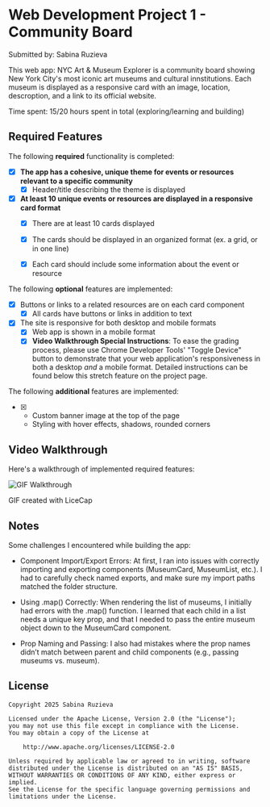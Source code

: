 # Web Development Project 1 - Community Board

Submitted by: Sabina Ruzieva

This web app: NYC Art & Museum Explorer is a community board showing New York City's most iconic art museums and cultural innstitutions. Each museum is displayed as a responsive card with an image, location, descroption, and a link to its official website. 

Time spent: 15/20 hours spent in total (exploring/learning and building)

## Required Features

The following **required** functionality is completed:

- [x] **The app has a cohesive, unique theme for events or resources relevant to a specific community**
  - [x] Header/title describing the theme is displayed
- [x] **At least 10 unique events or resources are displayed in a responsive card format**
  - [x] There are at least 10 cards displayed 
  - [x] The cards should be displayed in an organized format (ex. a grid, or in one line)
  - [x] Each card should include some information about the event or resource


The following **optional** features are implemented:

- [x] Buttons or links to a related resources are on each card component
  - [x] All cards have buttons or links in addition to text
- [x] The site is responsive for both desktop and mobile formats
  - [x] Web app is shown in a mobile format
  - [x] **Video Walkthrough Special Instructions**: To ease the grading process, please use Chrome Developer Tools' "Toggle Device" button to demonstrate that your web application's responsiveness in both a desktop *and* a mobile format. Detailed instructions can be found below this stretch feature on the project page. 

The following **additional** features are implemented:

* [x]
    - Custom banner image at the top of the page
    - Styling with hover effects, shadows, rounded corners

## Video Walkthrough

Here's a walkthrough of implemented required features:

<img src='src/assets/P1_Web102.gif' title='GIF Walkthrough' width='' alt='GIF Walkthrough' />

GIF created with LiceCap  


## Notes

Some challenges I encountered while building the app:

- Component Import/Export Errors: At first, I ran into issues with correctly importing and exporting components (MuseumCard, MuseumList, etc.). I had to carefully check named exports, and make sure my import paths matched the folder structure.

- Using .map() Correctly: When rendering the list of museums, I initially had errors with the .map() function. I learned that each child in a list needs a unique key prop, and that I needed to pass the entire museum object down to the MuseumCard component.

- Prop Naming and Passing: I also had mistakes where the prop names didn’t match between parent and child components (e.g., passing museums vs. museum). 

## License

    Copyright 2025 Sabina Ruzieva

    Licensed under the Apache License, Version 2.0 (the "License");
    you may not use this file except in compliance with the License.
    You may obtain a copy of the License at

        http://www.apache.org/licenses/LICENSE-2.0

    Unless required by applicable law or agreed to in writing, software
    distributed under the License is distributed on an "AS IS" BASIS,
    WITHOUT WARRANTIES OR CONDITIONS OF ANY KIND, either express or implied.
    See the License for the specific language governing permissions and
    limitations under the License.